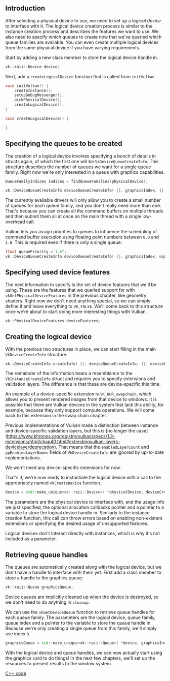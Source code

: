 ## Introduction

After selecting a physical device to use, we need to set up a *logical device* to
interface with it. The logical device creation process is similar to the
instance creation process and describes the features we want to use. We also
need to specify which queues to create now that we've queried which queue
families are available. You can even create multiple logical devices from the
same physical device if you have varying requirements.

Start by adding a new class member to store the logical device handle in.

```c++
vk::raii::Device device;
```

Next, add a `createLogicalDevice` function that is called from `initVulkan`.

```c++
void initVulkan() {
    createInstance();
    setupDebugMessenger();
    pickPhysicalDevice();
    createLogicalDevice();
}

void createLogicalDevice() {

}
```

## Specifying the queues to be created

The creation of a logical device involves specifying a bunch of details in
structs again, of which the first one will be `VkDeviceQueueCreateInfo`. This
structure describes the number of queues we want for a single queue family.
Right now we're only interested in a queue with graphics capabilities.

```c++
QueueFamilyIndices indices = findQueueFamilies(physicalDevice);

vk::DeviceQueueCreateInfo deviceQueueCreateInfo( {}, graphicsIndex, {} );
```

The currently available drivers will only allow you to create a small number of
queues for each queue family, and you don't really need more than one. That's
because you can create all the command buffers on multiple threads and then
submit them all at once on the main thread with a single low-overhead call.

Vulkan lets you assign priorities to queues to influence the scheduling of
command buffer execution using floating point numbers between `0.0` and `1.0`.
This is required even if there is only a single queue:

```c++
float queuePriority = 1.0f;
vk::DeviceQueueCreateInfo deviceQueueCreateInfo( {}, graphicsIndex, &queuePriority );
```

## Specifying used device features

The next information to specify is the set of device features that we'll be
using. These are the features that we queried support for with
`vkGetPhysicalDeviceFeatures` in the previous chapter, like geometry shaders.
Right now we don't need anything special, so we can simply define it and leave
everything to `VK_FALSE`. We'll come back to this structure once we're about to
start doing more interesting things with Vulkan.

```c++
vk::PhysicalDeviceFeatures deviceFeatures;
```

## Creating the logical device

With the previous two structures in place, we can start filling in the main
`VkDeviceCreateInfo` structure.

```c++
vk::DeviceCreateInfo createInfo( {}, deviceQueueCreateInfo, {}, deviceExtensions, &deviceFeatures );
```

The remainder of the information bears a resemblance to the
`VkInstanceCreateInfo` struct and requires you to specify extensions and
validation layers. The difference is that these are device-specific this time.

An example of a device-specific extension is `VK_KHR_swapchain`, which allows
you to present rendered images from that device to windows. It is possible that
there are Vulkan devices in the system that lack this ability, for example,
because they only support compute operations. We will come back to this
extension in the swap chain chapter.

Previous implementations of Vulkan made a distinction between instance and 
device-specific validation layers, but this is [no longer the case]
(https://www.khronos.org/registry/vulkan/specs/1.3-extensions/html/chap40.html#extendingvulkan-layers-devicelayerdeprecation).
That means that the `enabledLayerCount` and `ppEnabledLayerNames` fields of 
`VkDeviceCreateInfo` are ignored by up-to-date implementations.

We won't need any device-specific extensions for now.

That's it, we're now ready to instantiate the logical device with a call to the
appropriately named `vkCreateDevice` function.

```c++
device = std::make_unique<vk::raii::Device>( *physicalDevice, deviceCreateInfo );
```

The parameters are the physical device to interface with, and the usage
info we just specified, the optional allocation callbacks pointer and a pointer
to a variable to store the logical device handle in. Similarly to the instance
creation function, this call can throw errors based on enabling non-existent
extensions or specifying the desired usage of unsupported features.

Logical devices don't interact directly with instances, which is why it's not
included as a parameter.

## Retrieving queue handles

The queues are automatically created along with the logical device, but we don't
have a handle to interface with them yet. First add a class member to store a
handle to the graphics queue:

```c++
vk::raii::Queue graphicsQueue;
```

Device queues are implicitly cleaned up when the device is destroyed, so we
don't need to do anything in `cleanup`.

We can use the `vkGetDeviceQueue` function to retrieve queue handles for each
queue family. The parameters are the logical device, queue family, queue index
and a pointer to the variable to store the queue handle in. Because we're only
creating a single queue from this family, we'll simply use index `0`.

```c++
graphicsQueue = std::make_unique<vk::raii::Queue>( *device, graphicsIndex, 0 );
```

With the logical device and queue handles, we can now actually start using the
graphics card to do things! In the next few chapters, we'll set up the resources
to present results to the window system.

[C++ code](/code/04_logical_device.cpp)
